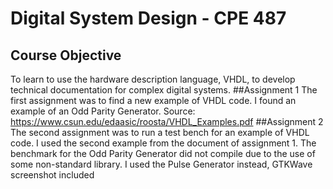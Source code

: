 # Digital System Design - CPE 487
## Course Objective
To learn to use the hardware description language, VHDL, to develop technical documentation for complex digital systems.
##Assignment 1
The first assignment was to find a new example of VHDL code. I found an example of an Odd Parity Generator.
Source: https://www.csun.edu/edaasic/roosta/VHDL_Examples.pdf
##Assignment 2
The second assignment was to run a test bench for an example of VHDL code. I used the second example from the document of assignment 1.
The benchmark for the Odd Parity Generator did not compile due to the use of some non-standard library.
I used the Pulse Generator instead, GTKWave screenshot included
